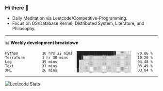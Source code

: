 ### Hi there 👋
* Daily Meditation via Leetcode/Competitive-Programming.
* Focus on OS/Database Kernel, Distributed System, Literature, and Philosophy.

-------

📊 **Weekly development breakdown**
<!--START_SECTION:waka-->

```text
Python           10 hrs 22 mins  █████████████████▓░░░░░░░   70.06 %
Terraform        1 hr 30 mins    ██▓░░░░░░░░░░░░░░░░░░░░░░   10.20 %
Log              39 mins         █░░░░░░░░░░░░░░░░░░░░░░░░   04.48 %
Text             31 mins         █░░░░░░░░░░░░░░░░░░░░░░░░   03.49 %
XML              26 mins         ▓░░░░░░░░░░░░░░░░░░░░░░░░   03.04 %
```

<!--END_SECTION:waka-->

-------

[![Leetcode Stats](https://leetcard.jacoblin.cool/hzhang413?font=Fira+Mono)](https://leetcode.com/hzhang413)
<!-- ![image](./cyberpunk-ghost-in-the-shell.gif)
![image](./gis-archive.png) -->
